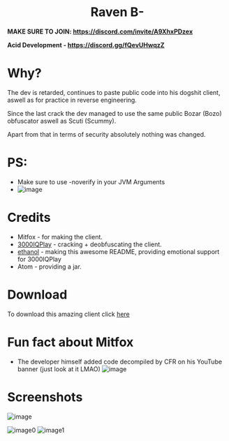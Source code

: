 <h1 align="center">Raven B-</h1>

**MAKE SURE TO JOIN: https://discord.com/invite/A9XhxPDzex**

**Acid Development - https://discord.gg/fQevUHwqzZ**

# Why?
The dev is retarded, continues to paste public code into his dogshit client, aswell as for practice in reverse engineering.

Since the last crack the dev managed to use the same public Bozar (Bozo) obfuscator aswell as Scuti (Scummy).

Apart from that in terms of security absolutely nothing was changed.

[3000IQPlayA]: https://github.com/3000IQPlay
[ethanolA]: https://github.com/eurquake

[download]: https://github.com/Cool-Cracking-Team/RavenB-/raw/main/RavenBMinus-Cracked.jar

# PS:
- Make sure to use -noverify in your JVM Arguments
- ![image](https://github.com/Cool-Cracking-Team/RavenB-/assets/75604883/55db9418-0bd4-42bd-85be-dd77d5de4852)

# Credits
- Mitfox - for making the client.
- [3000IQPlay][3000IQPlayA] - cracking + deobfuscating the client.
- [ethanol][ethanolA] - making this awesome README, providing emotional support for 3000IQPlay
- Atom - providing a jar.

# Download
To download this amazing client click [here][download] 

# Fun fact about Mitfox
- The developer himself added code decompiled by CFR on his YouTube banner (just look at it LMAO)
![image](https://cdn.discordapp.com/attachments/1136019954571948073/1137480158161412177/image.png)

# Screenshots
![image](https://github.com/Cool-Cracking-Team/RavenB-/blob/main/image.png)

![image0](https://github.com/Cool-Cracking-Team/RavenB-/blob/main/discord.png)
![image1](https://github.com/Cool-Cracking-Team/RavenB-/blob/main/image1.png)


